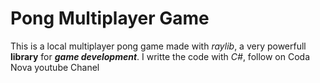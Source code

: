 # Pong Multiplayer Game

This is a local multiplayer pong game made with *raylib*, a very powerfull **library** for ***game development***.
I writte the code with *C#*, follow on Coda Nova youtube Chanel
